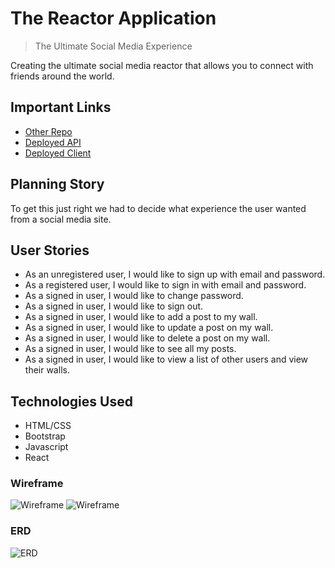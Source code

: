 # The Reactor Application
> The Ultimate Social Media Experience


Creating the ultimate social media reactor that allows you to connect with friends around the world.

## Important Links
* [Other Repo](https://github.com/Reactions1/API)
* [Deployed API](https://vast-dawn-05766.herokuapp.com/)
* [Deployed Client](https://reactions1.github.io/Reactor/)

## Planning Story

To get this just right we had to decide what experience the user wanted from a social media site.

## User Stories

* As an unregistered user, I would like to sign up with email and password.
* As a registered user, I would like to sign in with email and password.
* As a signed in user, I would like to change password.
* As a signed in user, I would like to sign out.
* As a signed in user, I would like to add a post to my wall.
* As a signed in user, I would like to update a post on my wall.
* As a signed in user, I would like to delete a post on my wall.
* As a signed in user, I would like to see all my posts.
* As a signed in user, I would like to view a list of other users and view their walls.


## Technologies Used
* HTML/CSS
* Bootstrap
* Javascript
* React

### Wireframe

![Wireframe](https://user-images.githubusercontent.com/79342824/118276062-110de600-b47c-11eb-86cb-baa99f703e2b.jpg)
![Wireframe](https://user-images.githubusercontent.com/79342824/118276103-1d923e80-b47c-11eb-8f2b-bec60c23d09d.jpg)

### ERD

![ERD](https://user-images.githubusercontent.com/79342824/118276214-3f8bc100-b47c-11eb-89c5-6181adac5d76.jpg)
